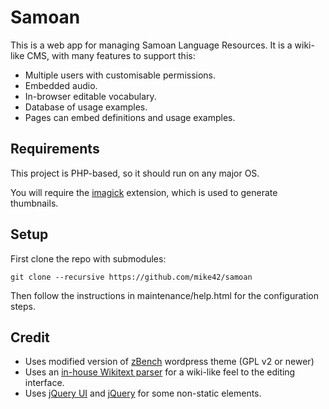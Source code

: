 Samoan
======
This is a web app for managing Samoan Language Resources. It is a wiki-like CMS, with many features to support this:
- Multiple users with customisable permissions.
- Embedded audio.
- In-browser editable vocabulary.
- Database of usage examples.
- Pages can embed definitions and usage examples.

Requirements
------------
This project is PHP-based, so it should run on any major OS.

You will require the [imagick](http://php.net/manual/en/book.imagick.php) extension, which is used to generate thumbnails.

Setup
-----
First clone the repo with submodules:

    git clone --recursive https://github.com/mike42/samoan

Then follow the instructions in maintenance/help.html for the configuration steps. 

Credit
------
* Uses modified version of [zBench](http://wordpress.org/extend/themes/zbench/developers/) wordpress theme (GPL v2 or newer)
* Uses an [in-house Wikitext parser](http://mike42.me/wikitext/) for a wiki-like feel to the editing interface.
* Uses [jQuery UI](http://jqueryui.com) and [jQuery](http://jquery.com) for some non-static elements.
